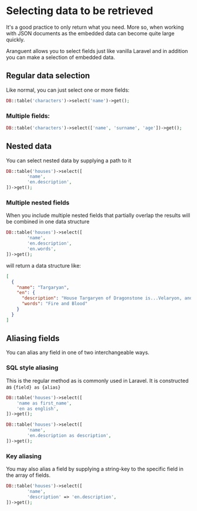 # Selecting data to be retrieved
It's a good practice to only return what you need. More so, when working with JSON documents as the embedded data
can become quite large quickly.

Aranguent allows you to select fields just like vanilla Laravel and in addition you can make a selection of embedded
data. 

## Regular data selection
Like normal, you can just select one or more fields:

```php
DB::table('characters')->select('name')->get();
```

### Multiple fields:
```php
DB::table('characters')->select(['name', 'surname', 'age'])->get();
```

## Nested data
You can select nested data by supplying a path to it
```php
DB::table('houses')->select([
        'name',
        'en.description',
])->get();
```

### Multiple nested fields
When you include multiple nested fields that partially overlap the results will be combined in one data structure 
```php
DB::table('houses')->select([
        'name',
        'en.description',
        'en.words',
])->get();
```

will return a data structure like:

```json
[
  {
    "name": "Targaryan",
    "en": {
      "description": "House Targaryen of Dragonstone is...Velaryon, and House Martell.",
      "words": "Fire and Blood"
    }
  }
]
```

## Aliasing fields
You can alias any field in one of two interchangeable ways.

### SQL style aliasing
This is the regular method as is commonly used in Laravel. It is constructed as `{field} as {alias}` 
```php
DB::table('houses')->select([
    'name as first_name',
    'en as english',
])->get();
```

```php
DB::table('houses')->select([
        'name',
        'en.description as description',
])->get();
```

### Key aliasing
You may also alias a field by supplying a string-key to the specific field in the array of fields.
```php
DB::table('houses')->select([
        'name',
        'description' => 'en.description',
])->get();
```
